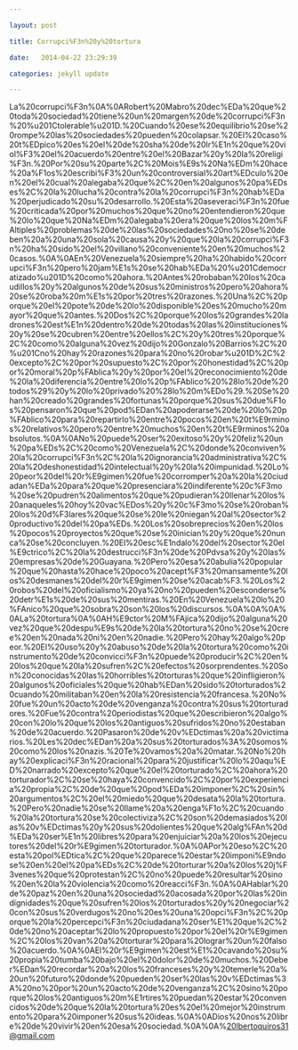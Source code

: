 ```yaml
---

layout: post

title: Corrupci%F3n%20y%20tortura

date:   2014-04-22 23:29:39

categories: jekyll update

---
```

La%20corrupci%F3n%0A%0ARobert%20Mabro%20dec%EDa%20que%20toda%20sociedad%20tiene%20un%20margen%20de%20corrupci%F3n%20%u201Ctolerable%u201D.%20Cuando%20ese%20equilibrio%20se%20rompe%20las%20sociedades%20pueden%20colapsar.%20El%20caso%20t%EDpico%20es%20el%20de%20sha%20de%20Ir%E1n%20que%20viol%F3%20el%20acuerdo%20entre%20el%20Bazar%20y%20la%20religi%F3n.%20Por%20su%20parte%2C%20Mois%E9s%20Na%EDm%20hace%20a%F1os%20escribi%F3%20un%20controversial%20art%EDculo%20en%20el%20cual%20alegaba%20que%2C%20en%20algunos%20pa%EDses%2C%20la%20lucha%20contra%20la%20corrupci%F3n%20hab%EDa%20perjudicado%20su%20desarrollo.%20Esta%20aseveraci%F3n%20fue%20criticada%20por%20muchos%20que%20no%20entendieron%20que%20lo%20que%20Na%EDm%20alegaba%20era%20que%20los%20m%FAltiples%20problemas%20de%20las%20sociedades%20no%20se%20deben%20a%20una%20sola%20causa%20y%20que%20la%20corrupci%F3n%20ha%20sido%20el%20villano%20conveniente%20en%20muchos%20casos.%0A%0AEn%20Venezuela%20siempre%20ha%20habido%20corrupci%F3n%20pero%20jam%E1s%20se%20hab%EDa%20%u201Cdemocratizado%u201D%20como%20ahora.%20Antes%20robaban%20los%20caudillos%20y%20algunos%20de%20sus%20ministros%20pero%20ahora%20se%20roba%20m%E1s%20por%20tres%20razones.%20Una%2C%20porque%20el%20pote%20de%20lo%20disponible%20es%20mucho%20mayor%20que%20antes.%20Dos%2C%20porque%20los%20grandes%20ladrones%20est%E1n%20dentro%20de%20todas%20las%20instituciones%20y%20se%20cubren%20entre%20ellos%2C%20y%20tres%20porque%2C%20como%20alguna%20vez%20dijo%20Gonzalo%20Barrios%2C%20%u201Cno%20hay%20razones%20para%20no%20robar%u201D%2C%20excepto%2C%20por%20supuesto%2C%20por%20honestidad%2C%20por%20moral%20p%FAblica%20y%20por%20el%20reconocimiento%20de%20la%20diferencia%20entre%20lo%20p%FAblico%20%28lo%20de%20todos%29%20y%20lo%20privado%20%28lo%20m%EDo%29.%20Se%20han%20creado%20grandes%20fortunas%20porque%20sus%20due%F1os%20pensaron%20que%20pod%EDan%20apoderarse%20de%20lo%20p%FAblico%20para%20repartirlo%20entre%20pocos%20en%20t%E9rminos%20relativos%20pero%20entre%20muchos%20en%20t%E9rminos%20absolutos.%0A%0ANo%20puede%20ser%20exitoso%20y%20feliz%20un%20pa%EDs%2C%20como%20Venezuela%2C%20donde%20conviven%20la%20corrupci%F3n%2C%20la%20ignorancia%20administrativa%2C%20la%20deshonestidad%20intelectual%20y%20la%20impunidad.%20Lo%20peor%20del%20r%E9gimen%20fue%20corromper%20a%20la%20ciudadan%EDa%20para%20que%20presenciara%20indiferente%20c%F3mo%20se%20pudren%20alimentos%20que%20pudieran%20llenar%20los%20anaqueles%20hoy%20vac%EDos%20y%20c%F3mo%20se%20roban%20los%20d%F3lares%20que%20se%20le%20niegan%20al%20sector%20productivo%20del%20pa%EDs.%20Los%20sobreprecios%20en%20los%20pocos%20proyectos%20que%20se%20inician%20y%20que%20nunca%20se%20concluyen.%20El%20esc%E1ndalo%20del%20sector%20el%E9ctrico%2C%20la%20destrucci%F3n%20de%20Pdvsa%20y%20las%20empresas%20de%20Guayana.%20Pero%20esa%20abulia%20popular%20que%20hasta%20hace%20poco%20acept%F3%20mansamente%20los%20desmanes%20del%20r%E9gimen%20se%20acab%F3.%20Los%20robos%20del%20oficialismo%20ya%20no%20pueden%20esconderse%20detr%E1s%20de%20sus%20mentiras.%20En%20Venezuela%20lo%20%FAnico%20que%20sobra%20son%20los%20discursos.%0A%0A%0A%0ALa%20tortura%0A%0AH%E9ctor%20M%FAjica%20dijo%20alguna%20vez%20que%20despu%E9s%20de%20la%20tortura%20no%20se%20cree%20en%20nada%20ni%20en%20nadie.%20Pero%20hay%20algo%20peor.%20El%20uso%20y%20abuso%20de%20la%20tortura%20como%20instrumento%20de%20convicci%F3n%20puede%20producir%2C%20en%20los%20que%20la%20sufren%2C%20efectos%20sorprendentes.%20Son%20conocidas%20las%20horribles%20torturas%20que%20infligieron%20algunos%20oficiales%20que%20hab%EDan%20sido%20torturados%20cuando%20militaban%20en%20la%20resistencia%20francesa.%20No%20fue%20un%20acto%20de%20venganza%20contra%20sus%20torturadores.%20Fue%20contra%20periodistas%20que%20escribieron%20algo%20con%20lo%20que%20los%20antiguos%20sufridos%20no%20estaban%20de%20acuerdo.%20Pasaron%20de%20v%EDctimas%20a%20victimarios.%20Les%20dec%EDan%20a%20sus%20torturados%3A%20somos%20como%20los%20nazis.%20Te%20vamos%20a%20matar.%20No%20hay%20explicaci%F3n%20racional%20para%20justificar%20lo%20aqu%ED%20narrado%20excepto%20que%20el%20torturado%2C%20ahora%20torturador%2C%20se%20haya%20convencido%2C%20por%20experiencia%20propia%2C%20de%20que%20pod%EDa%20imponer%2C%20sin%20argumentos%2C%20el%20miedo%20que%20desata%20la%20tortura.%20Pero%20nadie%20se%20llame%20a%20enga%F1o%2C%20cuando%20la%20tortura%20se%20colectiviza%2C%20son%20demasiados%20las%20v%EDctimas%20y%20sus%20dolientes%20que%20alg%FAn%20d%EDa%20ser%E1n%20libres%20para%20enjuiciar%20a%20los%20ejecutores%20del%20r%E9gimen%20torturador.%0A%0APor%20eso%2C%20esta%20pol%EDtica%2C%20que%20parece%20estar%20imponi%E9ndose%20en%20el%20pa%EDs%2C%20de%20torturar%20a%20los%20j%F3venes%20que%20protestan%2C%20no%20puede%20resultar%20sino%20en%20la%20violencia%20como%20reacci%F3n.%0A%0AHablar%20de%20paz%20en%20una%20sociedad%20acosada%20por%20las%20indignidades%20que%20sufren%20los%20torturados%20y%20negociar%20con%20sus%20verdugos%20no%20es%20una%20opci%F3n%2C%20porque%20la%20percepci%F3n%20ciudadana%20ser%E1%20que%2C%20de%20no%20aceptar%20lo%20propuesto%20por%20el%20r%E9gimen%2C%20los%20van%20a%20torturar%20para%20lograr%20un%20falso%20acuerdo.%0A%0AEl%20r%E9gimen%20est%E1%20cavando%20su%20propia%20tumba%20bajo%20el%20dolor%20de%20muchos.%20Deber%EDan%20recordar%20a%20los%20franceses%20y%20temerle%20a%20un%20futuro%20donde%20pueden%20ser%20las%20v%EDctimas%3A%20no%20por%20un%20acto%20de%20venganza%2C%20sino%20porque%20los%20antiguos%20m%E1rtires%20puedan%20estar%20convencidos%20de%20que%20la%20tortura%20es%20el%20mejor%20instrumento%20para%20imponer%20sus%20ideas.%0A%0ADios%20nos%20libre%20de%20vivir%20en%20esa%20sociedad.%0A%0A%20lbertoquiros31@gmail.com